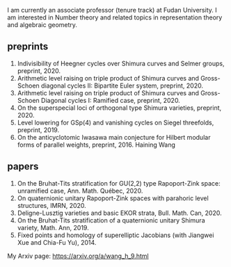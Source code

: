 I am currently an associate professor (tenure track) at Fudan University. I am interested in Number theory and related topics in representation theory and algebraic geometry.

## preprints

1. Indivisibility of Heegner cycles over Shimura curves and Selmer groups, preprint, 2020.
2. Arithmetic level raising on triple product of Shimura curves and Gross-Schoen diagonal cycles II: Bipartite Euler system, preprint, 2020.
3. Arithmetic level raising on triple product of Shimura curves and Gross-Schoen Diagonal cycles I: Ramified case, preprint, 2020.
4. On the superspecial loci of orthogonal type Shimura varieties, preprint, 2020.
5. Level lowering for GSp(4) and vanishing cycles on Siegel threefolds, preprint, 2019.
6. On the anticyclotomic Iwasawa main conjecture for Hilbert modular forms of parallel weights, preprint, 2016.
Haining Wang
## papers
1. On the Bruhat-Tits stratification for GU(2,2) type Rapoport-Zink space: unramified case, Ann. Math. Québec, 2020.
2. On quaternionic unitary Rapoport-Zink spaces with parahoric level structures, IMRN, 2020.
3. Deligne-Lusztig varieties and basic EKOR strata, Bull. Math. Can, 2020.
4. On the Bruhat-Tits stratification of a quaternionic unitary Shimura variety, Math. Ann, 2019.
5. Fixed points and homology of superelliptic Jacobians (with Jiangwei Xue and Chia-Fu Yu), 2014.

My Arxiv page: https://arxiv.org/a/wang_h_9.html
